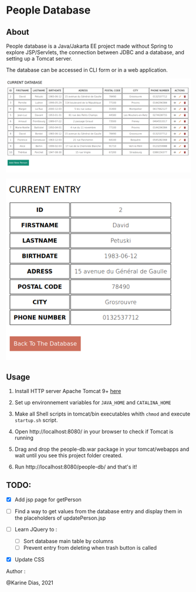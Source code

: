 # People Database

## About

People database is a Java/Jakarta EE project made without Spring to explore JSP/Servlets, the connection between JDBC and a database, and setting up a Tomcat server.

The database can be accessed in CLI form or in a web application.

![Overview](/img/snapshot_database.png)

![Overview](/img/snapshot_database_2.png)

## Usage

1. Install HTTP server Apache Tomcat 9+ [here](https://tomcat.apache.org/download-90.cgi)

2. Set up environnement variables for ```JAVA_HOME``` and ```CATALINA_HOME```

3. Make all Shell scripts in tomcat/bin executables whith ```chmod``` and execute ```startup.sh``` script.

4. Open http://localhost:8080/ in your browser to check if Tomcat is running

5. Drag and drop the people-db.war package in your tomcat/webapps and wait until you see this project folder created.

6. Run http://localhost:8080/people-db/ and that's it!


## TODO:

- [X] Add jsp page for getPerson

- [ ] Find a way to get values from the database entry and display them in the placeholders of updatePerson.jsp

- [ ] Learn JQuery to :

    - [ ] Sort database main table by columns
    - [ ] Prevent entry from deleting when trash button is called

- [X] Update CSS



Author :

@Karine Dias, 2021